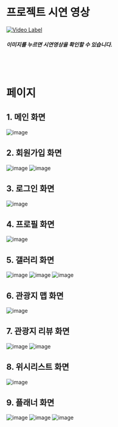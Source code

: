 # 프로젝트 시연 영상

[![Video Label](https://github.com/sptrip11/.github/blob/62170e9374f78538f60cffdfd4e28af48a256f03/img/logo.png)](https://youtu.be/goqDd9qRB5k)

##### 이미지를 누르면 시연영상을 확인할 수 있습니다.

<br><br>

# 페이지

## 1. 메인 화면
<img src="../img/main.png" alt="image" style="max-width: 100%;">

## 2. 회원가입 화면
<img src="../img/sign_up_1.png" alt="image" style="max-width: 100%;">
<img src="../img/sign_up_2.png" alt="image" style="max-width: 100%;">

## 3. 로그인 화면
<img src="../img/login.png" alt="image" style="max-width: 100%;">

## 4. 프로필 화면
<img src="../img/user.png" alt="image" style="max-width: 100%;">

## 5. 갤러리 화면
<img src="../img/boardList.png" alt="image" style="max-width: 100%;">
<img src="../img/boardInsert.png" alt="image" style="max-width: 100%;">
<img src="../img/board_comment.png" alt="image" style="max-width: 100%;">

## 6. 관광지 맵 화면
<img src="../img/map.png" alt="image" style="max-width: 100%;">

## 7. 관광지 리뷰 화면
<img src="../img/attraction.png" alt="image" style="max-width: 100%;">
<img src="../img/attraction_comment.png" alt="image" style="max-width: 100%;">

## 8. 위시리스트 화면
<img src="../img/wishList.png" alt="image" style="max-width: 100%;">

## 9. 플래너 화면
<img src="../img/planner_1.png" alt="image" style="max-width: 100%;">
<img src="../img/planner_2.png" alt="image" style="max-width: 100%;">
<img src="../img/planner_3.png" alt="image" style="max-width: 100%;">
